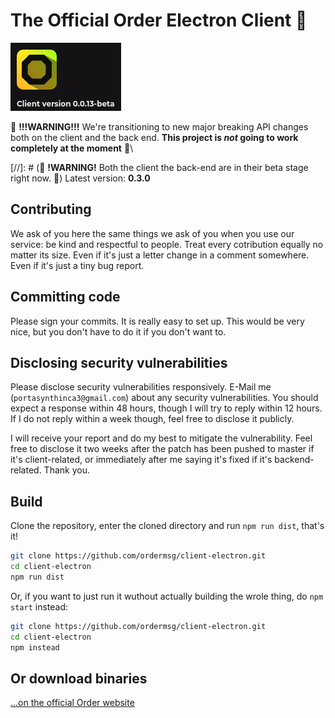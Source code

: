 # The Official Order Electron Client :tada:

![](promo.png)

:construction: **!!!WARNING!!!** We're transitioning to new major breaking API changes both on the client and the back end. **This project is _not_ going to work completely at the moment** :construction:\

[//]: # (:construction: **!WARNING!** Both the client the back-end are in their beta stage right now. :construction:\)
Latest version: **0.3.0**

## Contributing
We ask of you here the same things we ask of you when you use our service: be kind and respectful to people. Treat every cotribution equally no matter its size. Even if it's just a letter change in a comment somewhere. Even if it's just a tiny bug report.

## Committing code
Please sign your commits. It is really easy to set up. This would be very nice, but you don't have to do it if you don't want to.

## Disclosing security vulnerabilities
Please disclose security vulnerabilities responsively. E-Mail me (`portasynthinca3@gmail.com`) about any security vulnerabilities. You should expect a response within 48 hours, though I will try to reply within 12 hours. If I do not reply within a week though, feel free to disclose it publicly.

I will receive your report and do my best to mitigate the vulnerability. Feel free to disclose it two weeks after the patch has been pushed to master if it's client-related, or immediately after me saying it's fixed if it's backend-related. Thank you.

## Build
Clone the repository, enter the cloned directory and run `npm run dist`, that's it!
```sh
git clone https://github.com/ordermsg/client-electron.git
cd client-electron
npm run dist
```
Or, if you want to just run it wuthout actually building the wrole thing, do `npm start` instead:
```sh
git clone https://github.com/ordermsg/client-electron.git
cd client-electron
npm instead
```

## Or download binaries
[...on the official Order website](https://ordermsg.tk/download)